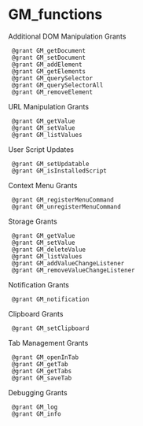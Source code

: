 # GM_functions
Additional DOM Manipulation Grants
```
 @grant GM_getDocument
 @grant GM_setDocument
 @grant GM_addElement
 @grant GM_getElements
 @grant GM_querySelector
 @grant GM_querySelectorAll
 @grant GM_removeElement
```
URL Manipulation Grants
```
 @grant GM_getValue
 @grant GM_setValue
 @grant GM_listValues
```
User Script Updates
```
 @grant GM_setUpdatable
 @grant GM_isInstalledScript
```
Context Menu Grants
```
 @grant GM_registerMenuCommand
 @grant GM_unregisterMenuCommand
```
Storage Grants
```
 @grant GM_getValue
 @grant GM_setValue
 @grant GM_deleteValue
 @grant GM_listValues
 @grant GM_addValueChangeListener
 @grant GM_removeValueChangeListener
```
Notification Grants
```
 @grant GM_notification
```
Clipboard Grants
```
 @grant GM_setClipboard
```
Tab Management Grants
```
 @grant GM_openInTab
 @grant GM_getTab
 @grant GM_getTabs
 @grant GM_saveTab
```
Debugging Grants
```
 @grant GM_log
 @grant GM_info
```
